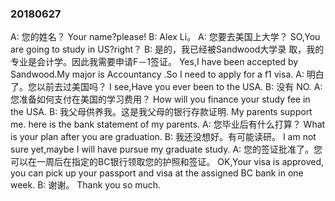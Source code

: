### 20180627

A: 您的姓名？
Your name?please!
B: Alex Li。
A: 您要去美国上大学？
SO,You are going to study in  US?right？
B: 是的，我已经被Sandwood大学录
取，我的专业是会计学。因此我需要申请F－1签证。
Yes,I have been accepted by Sandwood.My major is Accountancy .So I need to apply for a f1 visa.
A: 明白了。您以前去过美国吗？
I see,Have you ever been to the USA.
B: 没有
NO.
A: 您准备如何支付在美国的学习费用？
How will you finance your study fee in the USA.
B: 我父母供养我。这是我父母的银行存款证明.
My parents support me. here is the bank statement of my parents.
A: 您毕业后有什么打算？
What is your plan after you are graduation.
B: 我还没想好。有可能读研。
I am not sure yet,maybe I will have pursue my graduate study.
A: 您的签证批准了。您可以在一周后在指定的BC银行领取您的护照和签证。
OK,Your visa is approved, you can pick up your passport and visa at the assigned BC bank in one week.
B: 谢谢。
Thank you so much.